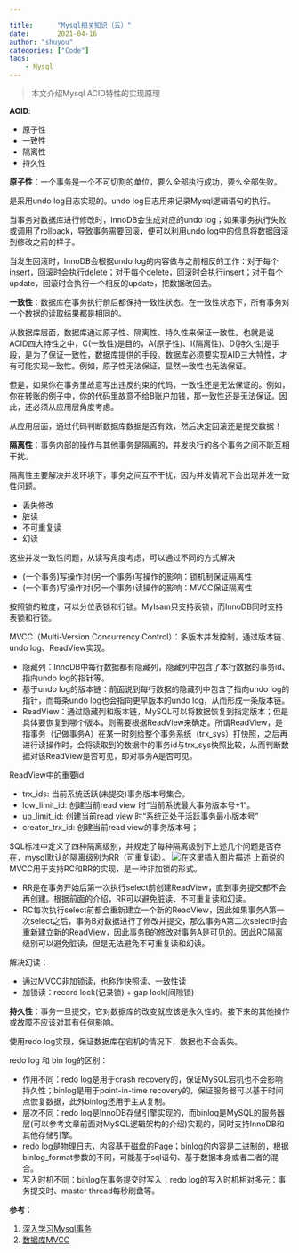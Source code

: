 ```yaml
---

title:      "Mysql相关知识（五）"
date:       2021-04-16
author: "shuyou"
categories: ["Code"]
tags:
    - Mysql
---
```


>本文介绍Mysql ACID特性的实现原理

**ACID**:

 - 原子性
 - 一致性
 - 隔离性
 - 持久性

**原子性**：一个事务是一个不可切割的单位，要么全部执行成功，要么全部失败。

是采用undo log日志实现的。undo log日志用来记录Mysql逻辑语句的执行。

当事务对数据库进行修改时，InnoDB会生成对应的undo log；如果事务执行失败或调用了rollback，导致事务需要回滚，便可以利用undo log中的信息将数据回滚到修改之前的样子。

当发生回滚时，InnoDB会根据undo log的内容做与之前相反的工作：对于每个insert，回滚时会执行delete；对于每个delete，回滚时会执行insert；对于每个update，回滚时会执行一个相反的update，把数据改回去。

**一致性**：数据库在事务执行前后都保持一致性状态。在一致性状态下，所有事务对一个数据的读取结果都是相同的。


从数据库层面，数据库通过原子性、隔离性、持久性来保证一致性。也就是说ACID四大特性之中，C(一致性)是目的，A(原子性)、I(隔离性)、D(持久性)是手段，是为了保证一致性，数据库提供的手段。数据库必须要实现AID三大特性，才有可能实现一致性。例如，原子性无法保证，显然一致性也无法保证。

但是，如果你在事务里故意写出违反约束的代码，一致性还是无法保证的。例如，你在转账的例子中，你的代码里故意不给B账户加钱，那一致性还是无法保证。因此，还必须从应用层角度考虑。

从应用层面，通过代码判断数据库数据是否有效，然后决定回滚还是提交数据！

**隔离性**：事务内部的操作与其他事务是隔离的，并发执行的各个事务之间不能互相干扰。

隔离性主要解决并发环境下，事务之间互不干扰，因为并发情况下会出现并发一致性问题。
 - 丢失修改
 - 脏读
 - 不可重复读
 - 幻读

这些并发一致性问题，从读写角度考虑，可以通过不同的方式解决

 - (一个事务)写操作对(另一个事务)写操作的影响：锁机制保证隔离性
 - (一个事务)写操作对(另一个事务)读操作的影响：MVCC保证隔离性

按照锁的粒度，可以分位表锁和行锁。MyIsam只支持表锁，而InnoDB同时支持表锁和行锁。

MVCC（Multi-Version Concurrency Control）：多版本并发控制，通过版本链、undo log、ReadView实现。

 - 隐藏列：InnoDB中每行数据都有隐藏列，隐藏列中包含了本行数据的事务id、指向undo log的指针等。
 - 基于undo log的版本链：前面说到每行数据的隐藏列中包含了指向undo log的指针，而每条undo log也会指向更早版本的undo log，从而形成一条版本链。
 - ReadView：通过隐藏列和版本链，MySQL可以将数据恢复到指定版本；但是具体要恢复到哪个版本，则需要根据ReadView来确定。所谓ReadView，是指事务（记做事务A）在某一时刻给整个事务系统（trx_sys）打快照，之后再进行读操作时，会将读取到的数据中的事务id与trx_sys快照比较，从而判断数据对该ReadView是否可见，即对事务A是否可见。

ReadView中的重要id

 - trx_ids: 当前系统活跃(未提交)事务版本号集合。
 - low_limit_id: 创建当前read view 时“当前系统最大事务版本号+1”。
 - up_limit_id: 创建当前read view 时“系统正处于活跃事务最小版本号”
 - creator_trx_id: 创建当前read view的事务版本号；

SQL标准中定义了四种隔离级别，并规定了每种隔离级别下上述几个问题是否存在，mysql默认的隔离级别为RR（可重复读）。
![在这里插入图片描述](https://img-blog.csdnimg.cn/20210416225104783.png?x-oss-process=image,type_ZmFuZ3poZW5naGVpdGk,shadow_10,text_aHR0cHM6Ly9ibG9nLmNzZG4ubmV0L0NhcnJvdFpzeQ==,size_16,color_FFFFFF,t_70)
上面说的MVCC用于支持RC和RR的实现，是一种非加锁的形式。

 - RR是在事务开始后第一次执行select前创建ReadView，直到事务提交都不会再创建。根据前面的介绍，RR可以避免脏读、不可重复读和幻读。
 - RC每次执行select前都会重新建立一个新的ReadView，因此如果事务A第一次select之后，事务B对数据进行了修改并提交，那么事务A第二次select时会重新建立新的ReadView，因此事务B的修改对事务A是可见的。因此RC隔离级别可以避免脏读，但是无法避免不可重复读和幻读。

解决幻读：

 - 通过MVCC非加锁读，也称作快照读、一致性读
 - 加锁读：record lock(记录锁) + gap lock(间隙锁)

**持久性**：事务一旦提交，它对数据库的改变就应该是永久性的。接下来的其他操作或故障不应该对其有任何影响。

使用redo log实现，保证数据库在宕机的情况下，数据也不会丢失。

redo log 和 bin log的区别：

 - 作用不同：redo log是用于crash recovery的，保证MySQL宕机也不会影响持久性；binlog是用于point-in-time recovery的，保证服务器可以基于时间点恢复数据，此外binlog还用于主从复制。
 - 层次不同：redo log是InnoDB存储引擎实现的，而binlog是MySQL的服务器层(可以参考文章前面对MySQL逻辑架构的介绍)实现的，同时支持InnoDB和其他存储引擎。
 - redo log是物理日志，内容基于磁盘的Page；binlog的内容是二进制的，根据binlog_format参数的不同，可能基于sql语句、基于数据本身或者二者的混合。
 - 写入时机不同：binlog在事务提交时写入；redo log的写入时机相对多元：事务提交时、master thread每秒刷盘等。

**参考**：

 1. [深入学习Mysql事务](https://www.cnblogs.com/kismetv/p/10331633.html)
 2. [数据库MVCC](https://www.cnblogs.com/kismetv/p/10331633.html)
